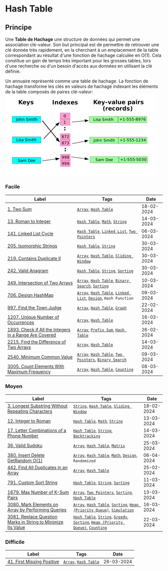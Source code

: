 # Hash Table

## Principe

Une **Table de Hachage** une structure de données qui permet une association clé-valeur. Son but principal est de permettre de retrouver une clé donnée très rapidement, en la cherchant à un emplacement de la table correspondant au résultat d'une fonction de hachage calculée en O(1). Cela constitue un gain de temps très important pour les grosses tables, lors d'une recherche ou d'un besoin d'accès aux données en utilisant la clé définie.

Un annuaire représenté comme une table de hachage. La fonction de hachage transforme les clés en valeurs de hachage indexant les éléments de la table composés de paires clé-valeur:  
<img src="../imgs/skills/hash_table-1.png"/>

### Facile

| Label                                                                                                                                             | Tags                                                                                                                                | Date       |
| ------------------------------------------------------------------------------------------------------------------------------------------------- | ----------------------------------------------------------------------------------------------------------------------------------- | ---------- |
| [1. Two Sum](../Probleme/0001.%20Two%20Sum/)                                                                                                      | [`Array`](./array.md), [`Hash Table`](./hash_table.md)                                                                              | 18-02-2024 |
| [13. Roman to Integer](../Probleme/0013.%20Roman%20to%20Integer/)                                                                                 | [`Hash Table`](./hash_table.md), [`Math`](./math.md), [`String`](./string.md)                                                       | 14-03-2024 |
| [141. Linked List Cycle](../Probleme/0141.%20Linked%20List%20Cycle/)                                                                              | [`Hash Table`](./hash_table.md), [`Linked List`](./linked_list.md), [`Two Pointers`](./two_pointers.md)                             | 06-03-2024 |
| [205. Isomorphic Strings](../Probleme/0205.%20Isomorphic%20Strings/)                                                                              | [`Hash Table`](./hash_table.md), [`String`](./string.md)                                                                            | 30-03-2024 |
| [219. Contains Duplicate II](../Probleme/0219.%20Contains%20Duplicate%20II/)                                                                      | [`Array`](./array.md), [`Hash Table`](./hash_table.md), [`Sliding Window`](./sliding_window.md)                                     | 30-03-2024 |
| [242. Valid Anagram](../Probleme/0242.%20Valid%20Anagram/)                                                                                        | [`Hash Table`](./hash_table.md), [`String`](./string.md), [`Sorting`](./sorting.md)                                                 | 30-03-2024 |
| [349. Intersection of Two Arrays](../Probleme/0349.%20Intersection%20of%20Two%20Arrays/)                                                          | [`Array`](./array.md), [`Hash Table`](./hash_table.md), [`Binary Search`](./binary_search.md), [`Sorting`](./sorting.md)            | 10-03-2024 |
| [706. Design HashMap](../Probleme/0706.%20Design%20HashMap/)                                                                                      | [`Array`](./array.md), [`Hash Table`](./hash_table.md), [`Linked List`](./linked_list.md), [`Design`](./design.md), `Hash Function` | 09-03-2024 |
| [997. Find the Town Judge](../Probleme/0997.%20Find%20the%20Town%20Judge/)                                                                        | [`Array`](./array.md), [`Hash Table`](./hash_table.md), [`Graph`](./graph.md)                                                       | 22-02-2024 |
| [1207. Unique Number of Occurrences](../Probleme/1207.%20Unique%20Number%20of%20Occurrences/)                                                     | [`Array`](./array.md), [`Hash Table`](./hash_table.md)                                                                              | 16-03-2024 |
| [1893. Check if All the Integers in a Range Are Covered](../Probleme/1893.%20Check%20if%20All%20the%20Integers%20in%20a%20Range%20Are%20Covered/) | [`Array`](./array.md), [`Prefix Sum`](./prefix_sum.md), [`Hash Table`](./hash_table.md)                                             | 26-02-2024 |
| [2215. Find the Difference of Two Arrays](../Probleme/2215.%20Find%20the%20Difference%20of%20Two%20Arrays/)                                       | [`Array`](./array.md), [`Hash Table`](./hash_table.md)                                                                              | 14-03-2024 |
| [2540. Minimum Common Value](../Probleme/2540.%20Minimum%20Common%20Value/)                                                                       | [`Array`](./array.md), [`Hash Table`](./hash_table.md), [`Two Pointers`](./two_pointers.md), [`Binary Search`](./binary_search.md)  | 09-03-2024 |
| [3005. Count Elements With Maximum Frequency](../Probleme/3005.%20Count%20Elements%20With%20Maximum%20Frequency/)                                 | [`Array`](./array.md), [`Hash Table`](./hash_table.md), [`Counting`](./counting.md)                                                 | 08-03-2024 |

### Moyen

| Label                                                                                                                                                       | Tags                                                                                                                                                                                      | Date       |
| ----------------------------------------------------------------------------------------------------------------------------------------------------------- | ----------------------------------------------------------------------------------------------------------------------------------------------------------------------------------------- | ---------- |
| [3. Longest Substring Without Repeating Characters](../Probleme/0003.%20Longest%20Substring%20Without%20Repeating%20Characters/)                            | [`String`](./string.md), [`Hash Table`](./hash_table.md), [`Sliding Window`](./sliding_window.md)                                                                                         | 18-02-2024 |
| [12. Integer to Roman](../Probleme/0012.%20Integer%20to%20Roman/)                                                                                           | [`Hash Table`](./hash_table.md), [`Math`](./math.md), [`String`](./string.md)                                                                                                             | 13-03-2024 |
| [17. Letter Combinations of a Phone Number](../Probleme/0017.%20Letter%20Combinations%20of%20a%20Phone%20Number/)                                           | [`Hash Table`](./hash_table.md), [`String`](./string.md), [`Backtracking`](./backtracking.md)                                                                                             | 14-03-2024 |
| [36. Valid Sudoku](../Probleme/0036.%20Valid%20Sudoku/)                                                                                                     | [`Array`](./array.md), [`Hash Table`](./hash_table.md), [`Matrix`](./matrix.md)                                                                                                           | 25-03-2024 |
| [380. Insert Delete GetRandom O(1)](<../Probleme/0380.%20Insert%20Delete%20GetRandom%20O(1)/>)                                                              | [`Array`](./array.md), [`Hash Table`](./hash_table.md), [`Math`](./math.md), [`Design`](./design.md), `Randomized`                                                                        | 06-04-2024 |
| [442. Find All Duplicates in an Array](../Probleme/0442.%20Find%20All%20Duplicates%20in%20an%20Array/)                                                      | [`Array`](./array.md), [`Hash Table`](./hash_table.md)                                                                                                                                    | 25-02-2024 |
| [791. Custom Sort String](../Probleme/0791.%20Custom%20Sort%20String/)                                                                                      | [`Hash Table`](./hash_table.md), [`String`](./string.md), [`Sorting`](./sorting.md)                                                                                                       | 11-03-2024 |
| [1679. Max Number of K-Sum Pairs](../Probleme/1679.%20Max%20Number%20of%20K-Sum%20Pairs/)                                                                   | [`Array`](./array.md), [`Two Pointers`](./two_pointers.md), [`Sorting`](./sorting.md), [`Hash Table`](./hash_table.md)                                                                    | 13-03-2024 |
| [3080. Mark Elements on Array by Performing Queries](../Probleme/3080.%20Mark%20Elements%20on%20Array%20by%20Performing%20Queries/)                         | [`Array`](./array.md), [`Hash Table`](./hash_table.md), [`Sorting`](./sorting.md), [`Heap (Priority Queue)`](./priority_queue.md), [`Simulation`](./simulation.md)                        | 16-03-2024 |
| [3081. Replace Question Marks in String to Minimize Its Value](../Probleme/3081.%20Replace%20Question%20Marks%20in%20String%20to%20Minimize%20Its%20Value/) | [`Hash Table`](./hash_table.md), [`String`](./string.md), [`Greedy`](./greedy.md), [`Sorting`](./sorting.md), [`Heap (Priority Queue)`](./priority_queue.md), [`Counting`](./counting.md) | 22-03-2024 |

### Difficile

| Label                                                                         | Tags                                                   | Date       |
| ----------------------------------------------------------------------------- | ------------------------------------------------------ | ---------- |
| [41. First Missing Positive](../Probleme/0041.%20First%20Missing%20Positive/) | [`Array`](./array.md), [`Hash Table`](./hash_table.md) | 26-03-2024 |
